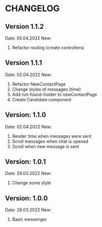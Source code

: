 # CHANGELOG

## Version 1.1.2

Date: 05.04.2022
New:
1) Refactor routing (create controllers)

## Version 1.1.1

Date: 02.04.2022
New:
1) Refactor NewContactPage 
2) Change styles of messages (time)
3) Add not-found-holder to newContactPage
4) Create Candidate component

## Version: 1.1.0

Date: 02.04.2022
New:
1) Render time when messages were sent
2) Scroll messages when chat is opened
3) Scroll when new message is sent

## Version: 1.0.1

Date: 29.03.2022
New:
1) Change some style

## Version: 1.0.0

Date: 28.03.2022
New: 
1) Basic messenger